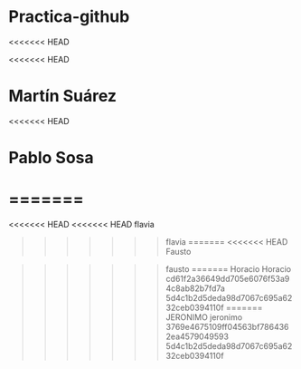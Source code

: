  # Practica-github
<<<<<<< HEAD

<<<<<<< HEAD
# Martín Suárez
<<<<<<< HEAD

# Pablo Sosa
=======
=======
<<<<<<< HEAD
<<<<<<< HEAD
flavia
>>>>>>> flavia
=======
<<<<<<< HEAD
Fausto

>>>>>>> fausto
=======
Horacio
>>>>>>> Horacio
>>>>>>> cd61f2a36649dd705e6076f53a94c8ab82b7fd7a
>>>>>>> 5d4c1b2d5deda98d7067c695a6232ceb0394110f
=======
JERONIMO
>>>>>>> jeronimo
>>>>>>> 3769e4675109ff04563bf7864362ea4579049593
>>>>>>> 5d4c1b2d5deda98d7067c695a6232ceb0394110f
